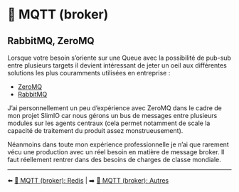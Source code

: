 # 📡 MQTT (broker)

## RabbitMQ, ZeroMQ

Lorsque votre besoin s’oriente sur une Queue avec la possibilité de pub-sub entre plusieurs targets il devient intéressant de jeter un oeil aux différentes solutions les plus couramments utilisées en entreprise :

- [ZeroMQ](https://zeromq.org/)
- [RabbitMQ](https://www.rabbitmq.com/)

J’ai personnellement un peu d’expérience avec ZeroMQ dans le cadre de mon projet SlimIO car nous gérons un bus de messages entre plusieurs modules sur les agents centraux (cela permet notamment de scale la capacité de traitement du produit assez monstrueusement).

Néanmoins dans toute mon expérience professionnelle je n’ai que rarement vécu une production avec un réel besoin en matière de message broker. Il faut réellement rentrer dans des besoins de charges de classe mondiale.

---

⬅️ [📡 MQTT (broker): Redis](./2-redis.md) |
➡️ [📡 MQTT (broker): Autres](./4-autres.md)
